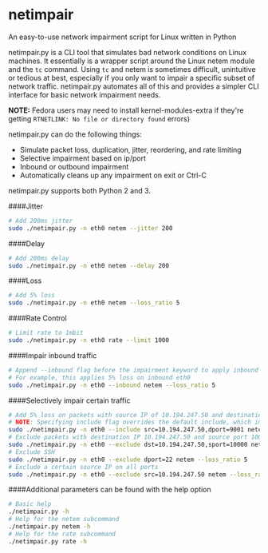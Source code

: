 # netimpair
An easy-to-use network impairment script for Linux written in Python

netimpair.py is a CLI tool that simulates bad network conditions on Linux machines. It essentially is a wrapper script around the Linux netem module and the `tc` command. Using `tc` and netem is sometimes difficult, unintuitive or tedious at best, especially if you only want to impair a specific subset of network traffic. netimpair.py automates all of this and provides a simpler CLI interface for basic network impairment needs.

**NOTE:** Fedora users may need to install kernel-modules-extra if they're getting `RTNETLINK: No file or directory found` errors)

netimpair.py can do the following things:

* Simulate packet loss, duplication, jitter, reordering, and rate limiting
* Selective impairment based on ip/port
* Inbound or outbound impairment
* Automatically cleans up any impairment on exit or Ctrl-C

netimpair.py supports both Python 2 and 3.

####Jitter

```bash
# Add 200ms jitter
sudo ./netimpair.py -n eth0 netem --jitter 200
```

####Delay

```bash
# Add 200ms delay
sudo ./netimpair.py -n eth0 netem --delay 200
```

####Loss

```bash
# Add 5% loss
sudo ./netimpair.py -n eth0 netem --loss_ratio 5
```

####Rate Control

```bash
# Limit rate to 1mbit
sudo ./netimpair.py -n eth0 rate --limit 1000
```

####Impair inbound traffic

```bash
# Append --inbound flag before the impairment keyword to apply inbound impairment
# For example, this applies 5% loss on inbound eth0
sudo ./netimpair.py -n eth0 --inbound netem --loss_ratio 5
```

####Selectively impair certain traffic

```bash
# Add 5% loss on packets with source IP of 10.194.247.50 and destination port 9001
# NOTE: Specifying include flag overrides the default include, which impairs everything
sudo ./netimpair.py -n eth0 --include src=10.194.247.50,dport=9001 netem --loss_ratio 5
# Exclude packets with destination IP 10.194.247.50 and source port 10000
sudo ./netimpair.py -n eth0 --exclude dst=10.194.247.50,sport=10000 netem --loss_ratio 5
# Exclude SSH 
sudo ./netimpair.py -n eth0 --exclude dport=22 netem --loss_ratio 5
# Exclude a certain source IP on all ports
sudo ./netimpair.py -n eth0 --exclude src=10.194.247.50 netem --loss_ratio 5
```

####Additional parameters can be found with the help option
```bash
# Basic help
./netimpair.py -h
# Help for the netem subcommand
./netimpair.py netem -h
# Help for the rate subcommand
./netimpair.py rate -h
```
